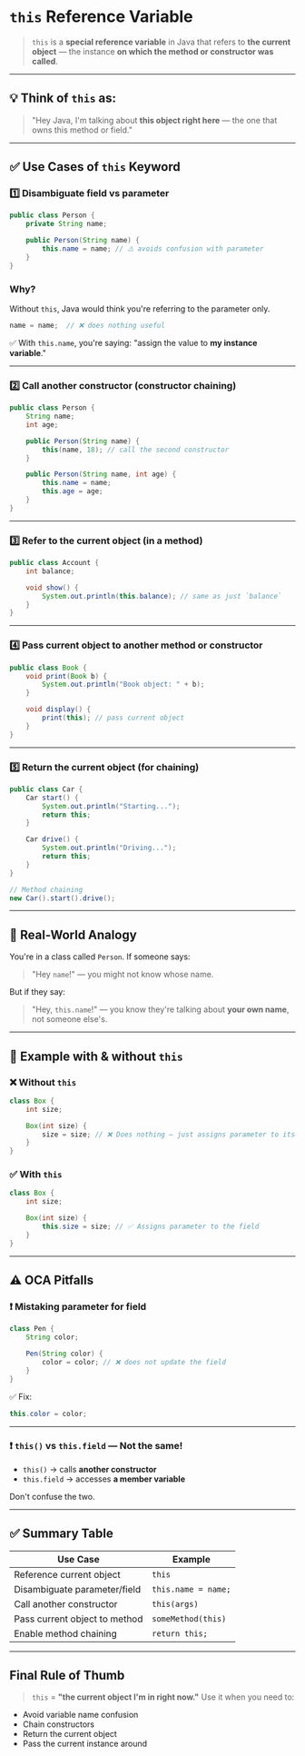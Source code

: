 # `this` Reference Variable

> `this` is a **special reference variable** in Java that refers to **the current object** — the instance **on which the method or constructor was called**.

---

## 💡 Think of `this` as:

> "Hey Java, I'm talking about **this object right here** — the one that owns this method or field."

---

## ✅ Use Cases of `this` Keyword

### 1️⃣ **Disambiguate field vs parameter**

```java
public class Person {
    private String name;

    public Person(String name) {
        this.name = name; // ⚠️ avoids confusion with parameter
    }
}
```

### Why?

Without `this`, Java would think you're referring to the parameter only.

```java
name = name;  // ❌ does nothing useful
```

✅ With `this.name`, you're saying: "assign the value to **my instance variable**."

---

### 2️⃣ **Call another constructor (constructor chaining)**

```java
public class Person {
    String name;
    int age;

    public Person(String name) {
        this(name, 18); // call the second constructor
    }

    public Person(String name, int age) {
        this.name = name;
        this.age = age;
    }
}
```

---

### 3️⃣ **Refer to the current object (in a method)**

```java
public class Account {
    int balance;

    void show() {
        System.out.println(this.balance); // same as just `balance`
    }
}
```

---

### 4️⃣ **Pass current object to another method or constructor**

```java
public class Book {
    void print(Book b) {
        System.out.println("Book object: " + b);
    }

    void display() {
        print(this); // pass current object
    }
}
```

---

### 5️⃣ **Return the current object (for chaining)**

```java
public class Car {
    Car start() {
        System.out.println("Starting...");
        return this;
    }

    Car drive() {
        System.out.println("Driving...");
        return this;
    }
}

// Method chaining
new Car().start().drive();
```

---

## 🧠 Real-World Analogy

You're in a class called `Person`. If someone says:

> "Hey `name`!" — you might not know whose name.

But if they say:

> "Hey, `this.name`!" — you know they're talking about **your own name**, not someone else's.

---

## 🧪 Example with & without `this`

### ❌ Without `this`

```java
class Box {
    int size;

    Box(int size) {
        size = size; // ❌ Does nothing — just assigns parameter to itself
    }
}
```

### ✅ With `this`

```java
class Box {
    int size;

    Box(int size) {
        this.size = size; // ✅ Assigns parameter to the field
    }
}
```

---

## ⚠️ OCA Pitfalls

### ❗ Mistaking parameter for field

```java
class Pen {
    String color;

    Pen(String color) {
        color = color; // ❌ does not update the field
    }
}
```

✅ Fix:

```java
this.color = color;
```

---

### ❗ `this()` vs `this.field` — Not the same!

- `this()` → calls **another constructor**
- `this.field` → accesses **a member variable**

Don't confuse the two.

---

## ✅ Summary Table

| Use Case                      | Example               |
| ----------------------------- | --------------------- |
| Reference current object      | `this`              |
| Disambiguate parameter/field  | `this.name = name;` |
| Call another constructor      | `this(args)`        |
| Pass current object to method | `someMethod(this)`  |
| Enable method chaining        | `return this;`      |

---

## Final Rule of Thumb

> `this` = **"the current object I'm in right now."**
> Use it when you need to:

- Avoid variable name confusion
- Chain constructors
- Return the current object
- Pass the current instance around
